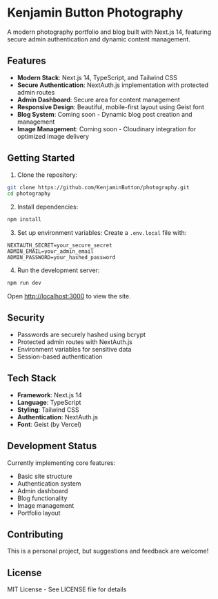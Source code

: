 # Kenjamin Button Photography

A modern photography portfolio and blog built with Next.js 14, featuring secure admin authentication and dynamic content management.

## Features

- **Modern Stack**: Next.js 14, TypeScript, and Tailwind CSS
- **Secure Authentication**: NextAuth.js implementation with protected admin routes
- **Admin Dashboard**: Secure area for content management
- **Responsive Design**: Beautiful, mobile-first layout using Geist font
- **Blog System**: Coming soon - Dynamic blog post creation and management
- **Image Management**: Coming soon - Cloudinary integration for optimized image delivery

## Getting Started

1. Clone the repository:
```bash
git clone https://github.com/KenjaminButton/photography.git
cd photography
```

2. Install dependencies:
```bash
npm install
```

3. Set up environment variables:
Create a `.env.local` file with:
```
NEXTAUTH_SECRET=your_secure_secret
ADMIN_EMAIL=your_admin_email
ADMIN_PASSWORD=your_hashed_password
```

4. Run the development server:
```bash
npm run dev
```

Open [http://localhost:3000](http://localhost:3000) to view the site.

## Security

- Passwords are securely hashed using bcrypt
- Protected admin routes with NextAuth.js
- Environment variables for sensitive data
- Session-based authentication

## Tech Stack

- **Framework**: Next.js 14
- **Language**: TypeScript
- **Styling**: Tailwind CSS
- **Authentication**: NextAuth.js
- **Font**: Geist (by Vercel)

## Development Status

Currently implementing core features:
- Basic site structure
- Authentication system
- Admin dashboard
- Blog functionality
- Image management
- Portfolio layout

## Contributing

This is a personal project, but suggestions and feedback are welcome!

## License

MIT License - See LICENSE file for details
